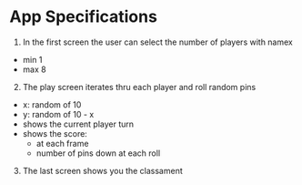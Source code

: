 # App Specifications #

1. In the first screen the user can select the number of players with namex

- min 1
- max 8

2. The play screen iterates thru each player and roll random pins

- x: random of 10
- y: random of 10 - x
- shows the current player turn
- shows the score:
	- at each frame
	- number of pins down at each roll

3. The last screen shows you the classament